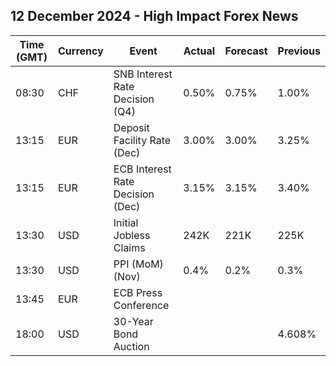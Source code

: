 ## 12 December 2024 - High Impact Forex News

| Time (GMT) | Currency | Event | Actual | Forecast | Previous |
|------|----------|-------|--------|----------|----------|
| 08:30 | CHF | SNB Interest Rate Decision (Q4) | 0.50% | 0.75% | 1.00% |
| 13:15 | EUR | Deposit Facility Rate (Dec) | 3.00% | 3.00% | 3.25% |
| 13:15 | EUR | ECB Interest Rate Decision (Dec) | 3.15% | 3.15% | 3.40% |
| 13:30 | USD | Initial Jobless Claims | 242K | 221K | 225K |
| 13:30 | USD | PPI (MoM) (Nov) | 0.4% | 0.2% | 0.3% |
| 13:45 | EUR | ECB Press Conference |  |  |  |
| 18:00 | USD | 30-Year Bond Auction |  |  | 4.608% |
